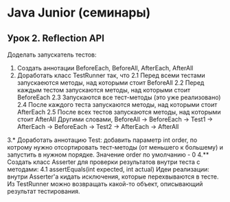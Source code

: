 # Java Junior (семинары)
## Урок 2. Reflection API
Доделать запускатель тестов:
1. Создать аннотации BeforeEach, BeforeAll, AfterEach, AfterAll
2. Доработать класс TestRunner так, что
   2.1 Перед всеми тестами запускаеются методы, над которыми стоит BeforeAll
   2.2 Перед каждым тестом запускаются методы, над которыми стоит BeforeEach
   2.3 Запускаются все тест-методы (это уже реализовано)
   2.4 После каждого теста запускаются методы, над которыми стоит AfterEach
   2.5 После всех тестов запускаются методы, над которыми стоит AfterAll
   Другими словами, BeforeAll -> BeforeEach -> Test1 -> AfterEach -> BeforeEach -> Test2 -> AfterEach -> AfterAll

3.* Доработать аннотацию Test: добавить параметр int order,
по котрому нужно отсортировать тест-методы (от меньшего к большему) и запустить в нужном порядке.
Значение order по умолчанию - 0
4.** Создать класс Asserter для проверки результатов внутри теста с методами:
4.1 assertEquals(int expected, int actual)
Идеи реализации: внутри Asserter'а кидать исключения, которые перехвываются в тесте.
Из TestRunner можно возвращать какой-то объект, описывающий результат тестирования.